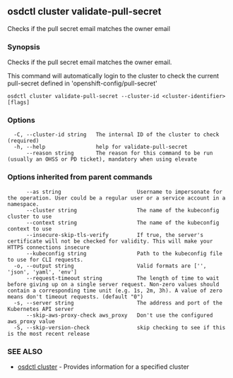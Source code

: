 ## osdctl cluster validate-pull-secret

Checks if the pull secret email matches the owner email

### Synopsis

Checks if the pull secret email matches the owner email.

This command will automatically login to the cluster to check the current pull-secret defined in 'openshift-config/pull-secret'


```
osdctl cluster validate-pull-secret --cluster-id <cluster-identifier> [flags]
```

### Options

```
  -C, --cluster-id string   The internal ID of the cluster to check (required)
  -h, --help                help for validate-pull-secret
      --reason string       The reason for this command to be run (usually an OHSS or PD ticket), mandatory when using elevate
```

### Options inherited from parent commands

```
      --as string                        Username to impersonate for the operation. User could be a regular user or a service account in a namespace.
      --cluster string                   The name of the kubeconfig cluster to use
      --context string                   The name of the kubeconfig context to use
      --insecure-skip-tls-verify         If true, the server's certificate will not be checked for validity. This will make your HTTPS connections insecure
      --kubeconfig string                Path to the kubeconfig file to use for CLI requests.
  -o, --output string                    Valid formats are ['', 'json', 'yaml', 'env']
      --request-timeout string           The length of time to wait before giving up on a single server request. Non-zero values should contain a corresponding time unit (e.g. 1s, 2m, 3h). A value of zero means don't timeout requests. (default "0")
  -s, --server string                    The address and port of the Kubernetes API server
      --skip-aws-proxy-check aws_proxy   Don't use the configured aws_proxy value
  -S, --skip-version-check               skip checking to see if this is the most recent release
```

### SEE ALSO

* [osdctl cluster](osdctl_cluster.md)	 - Provides information for a specified cluster

